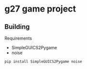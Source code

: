 # g27 game project

## Building

Requirements
- SimpleGUICS2Pygame
- noise

```shell
pip install SimpleGUICS2Pygame noise
```